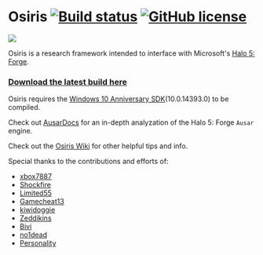 # Osiris [![Build status](https://ci.appveyor.com/api/projects/status/krdkgqrxbbj7s2tp?svg=true)](https://ci.appveyor.com/project/Wunkolo/osiris) [![GitHub license](https://img.shields.io/badge/license-MIT-blue.svg)](https://raw.githubusercontent.com/Wunkolo/Osiris/master/LICENSE)

![](https://camo.githubusercontent.com/9f71fb0664934dcacce48a7a943df8241c6f5196/68747470733a2f2f7667792e6d652f464d784741382e706e67)

Osiris is a research framework intended to interface with Microsoft's [Halo 5: Forge](https://www.microsoft.com/en-us/store/p/halo-5-forge/9nblggh51mwp).

### [Download the latest build here](https://ci.appveyor.com/project/Wunkolo/osiris/build/artifacts)

Osiris requires the [Windows 10 Anniversary SDK](https://developer.microsoft.com/en-us/windows/downloads/windows-10-sdk)(10.0.14393.0) to be compiled.

Check out [AusarDocs](https://github.com/AnvilOnline/AusarDocs) for an in-depth analyzation of the Halo 5: Forge `Ausar` engine.

Check out the [Osiris Wiki](https://github.com/Wunkolo/Osiris/wiki) for other helpful tips and info.

Special thanks to the contributions and efforts of:
 - [xbox7887](https://github.com/Ernegien)
 - [Shockfire](https://github.com/Shockfire)
 - [Limited55](https://github.com/Limited55)
 - [Gamecheat13](https://twitter.com/Gamecheat13)
 - [kiwidoggie](https://github.com/kiwidoggie)
 - [Zeddikins](https://github.com/Lord-Zedd)
 - [Bivi](https://twitter.com/Shinozaki_Bivi)
 - [no1dead](https://github.com/no1dead)
 - [Personality](https://github.com/PersonalityPi)

